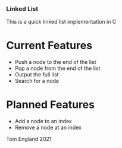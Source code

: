 ### Linked List

This is a quick linked list implementation in C

# Current Features

- Push a node to the end of the list
- Pop a node from the end of the list
- Output the full list
- Search for a node

# Planned Features

- Add a node to an index
- Remove a node at an index

Tom England 2021
